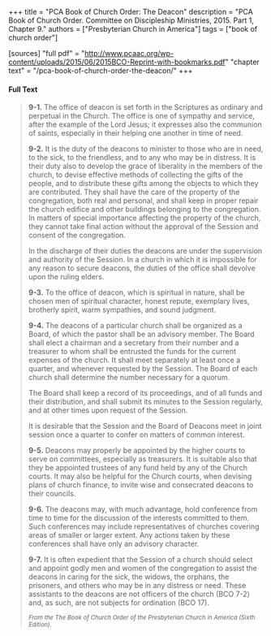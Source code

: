 +++
title = "PCA Book of Church Order: The Deacon"
description = "PCA Book of Church Order. Committee on Discipleship Ministries, 2015. Part 1, Chapter 9."
authors = ["Presbyterian Church in America"]
tags = ["book of church order"]

[sources]
"full pdf" = "http://www.pcaac.org/wp-content/uploads/2015/06/2015BCO-Reprint-with-bookmarks.pdf"
"chapter text" = "/pca-book-of-church-order-the-deacon/"
+++

#### Full Text

> __9-1.__ The office of deacon is set forth in the Scriptures as ordinary and perpetual in the Church. The office is one of sympathy and service, after the example of the Lord Jesus; it expresses also the communion of saints, especially in their helping one another in time of need.
>
> __9-2.__ It is the duty of the deacons to minister to those who are in need, to the sick, to the friendless, and to any who may be in distress. It is their duty also to develop the grace of liberality in the members of the church, to devise effective methods of collecting the gifts of the people, and to distribute these gifts among the objects to which they are contributed. They shall have the care of the property of the congregation, both real and personal, and shall keep in proper repair the church edifice and other buildings belonging to the congregation. In matters of special importance affecting the property of the church, they cannot take final action without the approval of the Session and consent of the congregation.
>
> In the discharge of their duties the deacons are under the supervision and authority of the Session. In a church in which it is impossible for any reason to secure deacons, the duties of the office shall devolve upon the ruling elders.
>
> __9-3.__ To the office of deacon, which is spiritual in nature, shall be chosen men of spiritual character, honest repute, exemplary lives, brotherly spirit, warm sympathies, and sound judgment.
>
> __9-4.__ The deacons of a particular church shall be organized as a Board, of which the pastor shall be an advisory member. The Board shall elect a chairman and a secretary from their number and a treasurer to whom shall be entrusted the funds for the current expenses of the church. It shall meet separately at least once a quarter, and whenever requested by the Session. The Board of each church shall determine the number necessary for a quorum.
>
> The Board shall keep a record of its proceedings, and of all funds and their distribution, and shall submit its minutes to the Session regularly, and at other times upon request of the Session.
>
> It is desirable that the Session and the Board of Deacons meet in joint session once a quarter to confer on matters of common interest.
>
> __9-5.__ Deacons may properly be appointed by the higher courts to serve on committees, especially as treasurers. It is suitable also that they be appointed trustees of any fund held by any of the Church courts. It may also be helpful for the Church courts, when devising plans of church finance, to invite wise and consecrated deacons to their councils.
>
> __9-6.__ The deacons may, with much advantage, hold conference from time to time for the discussion of the interests committed to them. Such conferences may include representatives of churches covering areas of smaller or larger extent. Any actions taken by these conferences shall have only an advisory character.
>
> __9-7.__ It is often expedient that the Session of a church should select and appoint godly men and women of the congregation to assist the deacons in caring for the sick, the widows, the orphans, the prisoners, and others who may be in any distress or need. These assistants to the deacons are not officers of the church (BCO 7-2) and, as such, are not subjects for ordination (BCO 17).
>
> <small>_From the The Book of Church Order of the Presbyterian Church in America (Sixth Edition)._</small>
